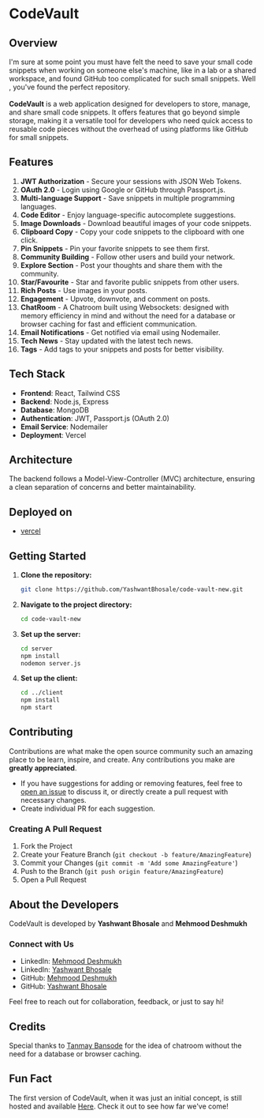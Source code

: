# CodeVault

## Overview

I'm sure at some point you must have felt the need to save your small code snippets when working on someone else's machine, like in a lab or a shared workspace, and found GitHub too complicated for such small snippets.
Well , you've found the perfect repository.<br><br>
**CodeVault** is a web application designed for developers to store, manage, and share small code snippets. It offers features that go beyond simple storage, making it a versatile tool for developers who need quick access to reusable code pieces without the overhead of using platforms like GitHub for small snippets.

## Features

1. **JWT Authorization** - Secure your sessions with JSON Web Tokens.
2. **OAuth 2.0** - Login using Google or GitHub through Passport.js.
3. **Multi-language Support** - Save snippets in multiple programming languages.
4. **Code Editor** - Enjoy language-specific autocomplete suggestions.
5. **Image Downloads** - Download beautiful images of your code snippets.
6. **Clipboard Copy** - Copy your code snippets to the clipboard with one click.
7. **Pin Snippets** - Pin your favorite snippets to see them first.
8. **Community Building** - Follow other users and build your network.
9. **Explore Section** - Post your thoughts and share them with the community.
10. **Star/Favourite** - Star and favorite public snippets from other users.
11. **Rich Posts** - Use images in your posts.
12. **Engagement** - Upvote, downvote, and comment on posts.
13. **ChatRoom** - A Chatroom built using Websockets:
    designed with memory efficiency in mind and without the need for a
    database or browser caching for fast and efficient communication.
14. **Email Notifications** - Get notified via email using Nodemailer.
15. **Tech News** - Stay updated with the latest tech news.
16. **Tags** - Add tags to your snippets and posts for better visibility.

## Tech Stack

- **Frontend**: React, Tailwind CSS
- **Backend**: Node.js, Express
- **Database**: MongoDB
- **Authentication**: JWT, Passport.js (OAuth 2.0)
- **Email Service**: Nodemailer
- **Deployment**: Vercel

## Architecture

The backend follows a Model-View-Controller (MVC) architecture, ensuring a clean separation of concerns and better maintainability.

## Deployed on

- [vercel](https://code-vault-new-frontend.vercel.app/)

## Getting Started

1. **Clone the repository:**

   ```bash
   git clone https://github.com/YashwantBhosale/code-vault-new.git
   ```

2. **Navigate to the project directory:**

   ```bash
   cd code-vault-new
   ```

3. **Set up the server:**

   ```bash
   cd server
   npm install
   nodemon server.js
   ```

4. **Set up the client:**

   ```bash
   cd ../client
   npm install
   npm start
   ```

## Contributing

Contributions are what make the open source community such an amazing place to be learn, inspire, and create. Any contributions you make are **greatly appreciated**.

- If you have suggestions for adding or removing features, feel free to [open an issue](https://github.com/YashwantBhosale/code-vault-new/issues/new) to discuss it, or directly create a pull request with necessary changes.
- Create individual PR for each suggestion.

### Creating A Pull Request

1. Fork the Project
2. Create your Feature Branch (`git checkout -b feature/AmazingFeature`)
3. Commit your Changes (`git commit -m 'Add some AmazingFeature'`)
4. Push to the Branch (`git push origin feature/AmazingFeature`)
5. Open a Pull Request

## About the Developers

CodeVault is developed by **Yashwant Bhosale** and **Mehmood Deshmukh**

### Connect with Us

- LinkedIn: [Mehmood Deshmukh](https://www.linkedin.com/in/mehmood-deshmukh-93533a2a7/)
- LinkedIn: [Yashwant Bhosale](https://www.linkedin.com/in/yashwant-bhosale-4ab062292/)
- GitHub: [Mehmood Deshmukh](https://github.com/Mehmood-Deshmukh)
- GitHub: [Yashwant Bhosale](https://github.com/YashwantBhosale)

Feel free to reach out for collaboration, feedback, or just to say hi!

## Credits

Special thanks to [Tanmay Bansode](https://github.com/TanmayBansode) for the idea of chatroom without the need for a database or browser caching.

## Fun Fact

The first version of CodeVault, when it was just an initial concept, is still hosted and available [Here](https://code-vault-beta.vercel.app/). Check it out to see how far we've come!
